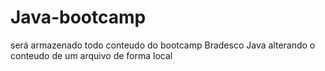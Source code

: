 # Java-bootcamp
será armazenado todo conteudo do bootcamp Bradesco Java
alterando o conteudo de um arquivo de forma local